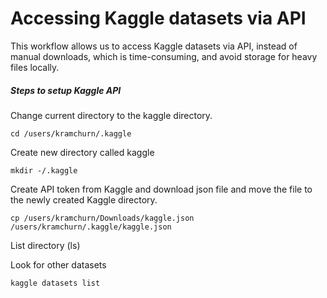 # Accessing Kaggle datasets via API

This workflow allows us to access Kaggle datasets via API, instead of manual downloads, which is time-consuming, and avoid storage for heavy files locally.

##### Steps to setup Kaggle API

Change current directory to the kaggle directory.
```
cd /users/kramchurn/.kaggle
```

Create new directory called kaggle
```
mkdir -/.kaggle
```

Create API token from Kaggle and download json file and move the file to the newly created Kaggle directory.

```
cp /users/kramchurn/Downloads/kaggle.json /users/kramchurn/.kaggle/kaggle.json
```

List directory (ls)


Look for other datasets
```
kaggle datasets list
```
